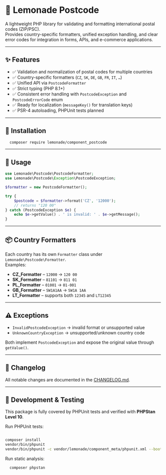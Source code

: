 # 🍋 Lemonade Postcode

A lightweight PHP library for validating and formatting international postal codes (ZIP/PSC).  
Provides country-specific formatters, unified exception handling, and clear error codes for integration in forms, APIs, and e-commerce applications.

---

## ✨ Features

- ✅ Validation and normalization of postal codes for multiple countries  
- ✅ Country-specific formatters (`CZ`, `SK`, `DE`, `GB`, `FR`, `IT`, `…`)  
- ✅ Unified API via `PostcodeFormatter`  
- ✅ Strict typing (PHP 8.1+)  
- ✅ Consistent error handling with `PostcodeException` and `PostcodeErrorCode` enum  
- ✅ Ready for localization (`messageKey()` for translation keys)  
- ✅  PSR-4 autoloading, PHPUnit tests planned

---

## 🚀 Installation

```bash
  composer require lemonade/component_postcode
```

---

## 🔧 Usage

```php
use Lemonade\Postcode\PostcodeFormatter;
use Lemonade\Postcode\Exception\PostcodeException;

$formatter = new PostcodeFormatter();

try {
    $postcode = $formatter->format('CZ', '12000'); 
    // returns "120 00"
} catch (PostcodeException $e) {
    echo $e->getValue() . ' is invalid: ' . $e->getMessage();
}
```

---

## 📦 Country Formatters

Each country has its own `Formatter` class under `Lemonade\Postcode\Formatter`.  
Examples:

- **CZ_Formatter** – `12000` → `120 00`  
- **SK_Formatter** – `81101` → `811 01`  
- **PL_Formatter** – `01001` → `01-001`  
- **GB_Formatter** – `SW1A1AA` → `SW1A 1AA`  
- **LT_Formatter** – supports both `12345` and `LT12345`

---

## ⚠️ Exceptions

- `InvalidPostcodeException` → invalid format or unsupported value  
- `UnknownCountryException` → unsupported/unknown country code  

Both implement `PostcodeException` and expose the original value through `getValue()`.

---

## 📖 Changelog
All notable changes are documented in the [CHANGELOG.md](CHANGELOG.md).

---

## 🧪 Development & Testing
This package is fully covered by PHPUnit tests and verified with **PHPStan Level 10**.

Run PHPUnit tests:

```bash

composer install
vendor/bin/phpunit
vendor/bin/phpunit -c vendor/lemonade/component_meta/phpunit.xml --bootstrap vendor/autoload.php
```

Run static analysis:

```bash
  composer phpstan
```
